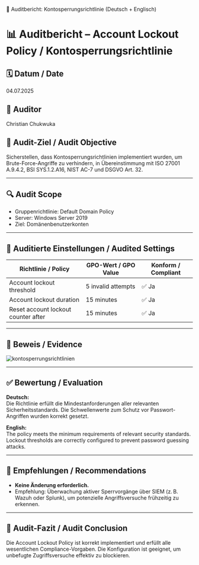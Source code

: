 

🧾 Auditbericht: Kontosperrungsrichtlinie (Deutsch + Englisch)

# 📊 Auditbericht – Account Lockout Policy / Kontosperrungsrichtlinie

## 🗓️ Datum / Date
04.07.2025

## 👤 Auditor
Christian Chukwuka

## 🎯 Audit-Ziel / Audit Objective
Sicherstellen, dass Kontosperrungsrichtlinien implementiert wurden, um Brute-Force-Angriffe zu verhindern, in Übereinstimmung mit ISO 27001 A.9.4.2, BSI SYS.1.2.A16, NIST AC-7 und DSGVO Art. 32.

---

## 🔍 Audit Scope
- Gruppenrichtlinie: Default Domain Policy  
- Server: Windows Server 2019  
- Ziel: Domänenbenutzerkonten

---

## 📂 Auditierte Einstellungen / Audited Settings

| Richtlinie / Policy                   | GPO-Wert / GPO Value   | Konform / Compliant |
|--------------------------------------|-------------------------|----------------------|
| Account lockout threshold            | 5 invalid attempts      | ✅ Ja                |
| Account lockout duration             | 15 minutes              | ✅ Ja                |
| Reset account lockout counter after | 15 minutes              | ✅ Ja                |

---

## 📸 Beweis / Evidence

![kontosperrungsrichtlinien](https://github.com/user-attachments/assets/acf80ce6-a4df-4208-9d4e-b6e314d1bb53)


---

## ✅ Bewertung / Evaluation

**Deutsch:**  
Die Richtlinie erfüllt die Mindestanforderungen aller relevanten Sicherheitsstandards. Die Schwellenwerte zum Schutz vor Passwort-Angriffen wurden korrekt gesetzt.

**English:**  
The policy meets the minimum requirements of relevant security standards. Lockout thresholds are correctly configured to prevent password guessing attacks.

---

## 📌 Empfehlungen / Recommendations

- **Keine Änderung erforderlich.**  
- Empfehlung: Überwachung aktiver Sperrvorgänge über SIEM (z. B. Wazuh oder Splunk), um potenzielle Angriffsversuche frühzeitig zu erkennen.

---

## 📝 Audit-Fazit / Audit Conclusion

Die Account Lockout Policy ist korrekt implementiert und erfüllt alle wesentlichen Compliance-Vorgaben. Die Konfiguration ist geeignet, um unbefugte Zugriffsversuche effektiv zu blockieren.









